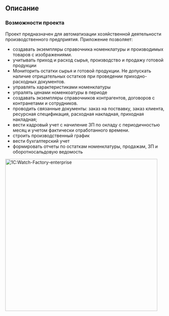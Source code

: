 ## Описание
### Возможности проекта
Проект предназначен для автоматизации хозяйственной деятельности производственного предприятия. Приложение позволяет:
 - создавать экземпляры справочника номенклатуры и производимых товаров с изображениями.
 - учитывать приход и расход сырья, производство и продажу готовой продукции
 - Мониторить остатки сырья и готовой продукции. Не допускать наличие  отрицательных остатков при проведении приходно-расходных документов.
 - управлять характеристиками номенклатуры
 - упралять ценами номенкоатуры в периоде
 - создавать экземпляры справочников контрагентов, договоров с контранетами и сотрудников.
 - проводить связанные документы: заказ на поствавку, заказ клиента, ресурсная спецификация, расходная накладная, приходная накладная;
 - вести кадровый учет с начиление ЗП по окладу с периодичностью месяц и учетом фактически отработанного времени.
 - строить производственный график
 - вести бухгалтерский учет
 - формировать отчеты по остаткам номенклатуры, продажам, ЗП и оборотносальдовую ведомость
<img width="479" alt="1С:Watch-Factory-enterprise" src="https://user-images.githubusercontent.com/102435345/215749177-14eccfa8-3f34-44e4-a944-5ae34296410b.png">
